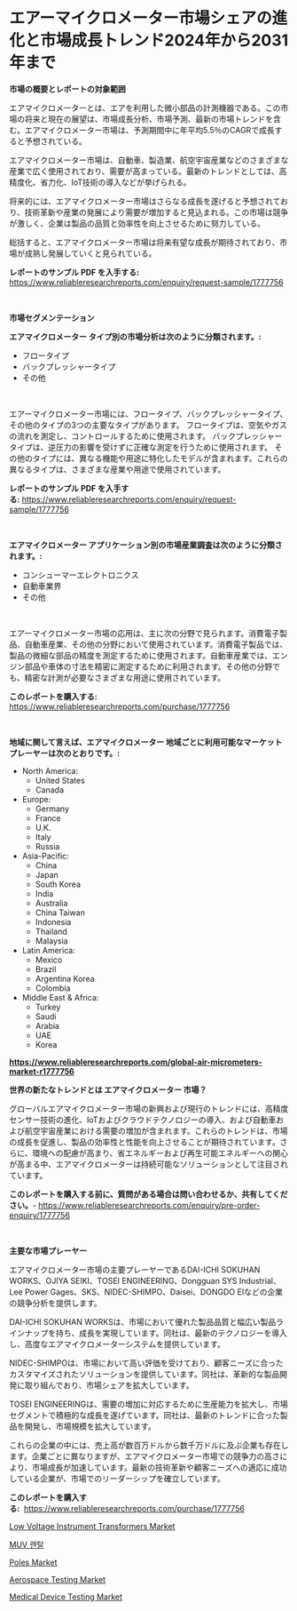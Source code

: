 <p><h1>エアーマイクロメーター市場シェアの進化と市場成長トレンド2024年から2031年まで</h1></p><p><strong>市場の概要とレポートの対象範囲</strong></p>
<p><p>エアマイクロメーターとは、エアを利用した微小部品の計測機器である。この市場の将来と現在の展望は、市場成長分析、市場予測、最新の市場トレンドを含む。エアマイクロメーター市場は、予測期間中に年平均5.5％のCAGRで成長すると予想されている。</p><p>エアマイクロメーター市場は、自動車、製造業、航空宇宙産業などのさまざまな産業で広く使用されており、需要が高まっている。最新のトレンドとしては、高精度化、省力化、IoT技術の導入などが挙げられる。</p><p>将来的には、エアマイクロメーター市場はさらなる成長を遂げると予想されており、技術革新や産業の発展により需要が増加すると見込まれる。この市場は競争が激しく、企業は製品の品質と効率性を向上させるために努力している。</p><p>総括すると、エアマイクロメーター市場は将来有望な成長が期待されており、市場が成熟し発展していくと見られている。</p></p>
<p><strong>レポートのサンプル PDF を入手する:</strong> <a href="https://www.reliableresearchreports.com/enquiry/request-sample/1777756">https://www.reliableresearchreports.com/enquiry/request-sample/1777756</a></p>
<p>&nbsp;</p>
<p><strong>市場セグメンテーション</strong></p>
<p><strong>エアマイクロメーター タイプ別の市場分析は次のように分類されます。:</strong></p>
<p><ul><li>フロータイプ</li><li>バックプレッシャータイプ</li><li>その他</li></ul></p>
<p>&nbsp;</p>
<p><p>エアーマイクロメーター市場には、フロータイプ、バックプレッシャータイプ、その他のタイプの3つの主要なタイプがあります。 フロータイプは、空気やガスの流れを測定し、コントロールするために使用されます。 バックプレッシャータイプは、逆圧力の影響を受けずに正確な測定を行うために使用されます。 その他のタイプには、異なる機能や用途に特化したモデルが含まれます。これらの異なるタイプは、さまざまな産業や用途で使用されています。</p></p>
<p><strong>レポートのサンプル PDF を入手する:</strong>&nbsp;<a href="https://www.reliableresearchreports.com/enquiry/request-sample/1777756">https://www.reliableresearchreports.com/enquiry/request-sample/1777756</a></p>
<p>&nbsp;</p>
<p><strong> エアマイクロメーター アプリケーション別の市場産業調査は次のように分類されます。:</strong></p>
<p><ul><li>コンシューマーエレクトロニクス</li><li>自動車業界</li><li>その他</li></ul></p>
<p>&nbsp;</p>
<p><p>エアーマイクロメーター市場の応用は、主に次の分野で見られます。消費電子製品、自動車産業、その他の分野において使用されています。消費電子製品では、製品の微細な部品の精度を測定するために使用されます。自動車産業では、エンジン部品や車体の寸法を精密に測定するために利用されます。その他の分野でも、精密な計測が必要なさまざまな用途に使用されています。</p></p>
<p><strong>このレポートを購入する:</strong>&nbsp; <a href="https://www.reliableresearchreports.com/purchase/1777756">https://www.reliableresearchreports.com/purchase/1777756</a></p>
<p>&nbsp;</p>
<p><strong>地域に関して言えば、エアマイクロメーター 地域ごとに利用可能なマーケットプレーヤーは次のとおりです。:</strong></p>
<p><ul>
    <li>
        North America:
        <ul>
            <li>United States</li>
            <li>Canada</li>
        </ul>
    </li>
    <li>
        Europe:
        <ul>
            <li>Germany</li>
            <li>France</li>
            <li>U.K.</li>
            <li>Italy</li>
            <li>Russia</li>
        </ul>
    </li>
    <li>
        Asia-Pacific:
        <ul>
            <li>China</li>
            <li>Japan</li>
            <li>South Korea</li>
            <li>India</li>
            <li>Australia</li>
            <li>China Taiwan</li>
            <li>Indonesia</li>
            <li>Thailand</li>
            <li>Malaysia</li>
        </ul>
    </li>
    <li>
        Latin America:
        <ul>
            <li>Mexico</li>
            <li>Brazil</li>
            <li>Argentina Korea</li>
            <li>Colombia</li>
        </ul>
    </li>
    <li>
        Middle East & Africa:
        <ul>
            <li>Turkey</li>
            <li>Saudi</li>
            <li>Arabia</li>
            <li>UAE</li>
            <li>Korea</li>
        </ul>
    </li>
    </ul></p>
<p><strong><a href="https://www.reliableresearchreports.com/global-air-micrometers-market-r1777756">https://www.reliableresearchreports.com/global-air-micrometers-market-r1777756</a></strong>&nbsp;</p>
<p><strong>世界の新たなトレンドとは エアマイクロメーター 市場？</strong></p>
<p><p>グローバルエアマイクロメーター市場の新興および現行のトレンドには、高精度センサー技術の進化、IoTおよびクラウドテクノロジーの導入、および自動車および航空宇宙産業における需要の増加が含まれます。これらのトレンドは、市場の成長を促進し、製品の効率性と性能を向上させることが期待されています。さらに、環境への配慮が高まり、省エネルギーおよび再生可能エネルギーへの関心が高まる中、エアマイクロメーターは持続可能なソリューションとして注目されています。</p></p>
<p><strong>このレポートを購入する前に、質問がある場合は問い合わせるか、共有してください。</strong>- <a href="https://www.reliableresearchreports.com/enquiry/pre-order-enquiry/1777756">https://www.reliableresearchreports.com/enquiry/pre-order-enquiry/1777756</a></p>
<p>&nbsp;</p>
<p><strong>主要な市場プレーヤー</strong></p>
<p><p>エアマイクロメーター市場の主要プレーヤーであるDAI-ICHI SOKUHAN WORKS、OJIYA SEIKI、TOSEI ENGINEERING、Dongguan SYS Industrial、Lee Power Gages、SKS、NIDEC-SHIMPO、Daisei、DONGDO EIなどの企業の競争分析を提供します。</p><p>DAI-ICHI SOKUHAN WORKSは、市場において優れた製品品質と幅広い製品ラインナップを持ち、成長を実現しています。同社は、最新のテクノロジーを導入し、高度なエアマイクロメーターシステムを提供しています。</p><p>NIDEC-SHIMPOは、市場において高い評価を受けており、顧客ニーズに合ったカスタマイズされたソリューションを提供しています。同社は、革新的な製品開発に取り組んでおり、市場シェアを拡大しています。</p><p>TOSEI ENGINEERINGは、需要の増加に対応するために生産能力を拡大し、市場セグメントで積極的な成長を遂げています。同社は、最新のトレンドに合った製品を開発し、市場規模を拡大しています。</p><p>これらの企業の中には、売上高が数百万ドルから数千万ドルに及ぶ企業も存在します。企業ごとに異なりますが、エアマイクロメーター市場での競争力の高さにより、市場成長が加速しています。最新の技術革新や顧客ニーズへの適応に成功している企業が、市場でのリーダーシップを確立しています。</p></p>
<p><strong>このレポートを購入する:</strong>&nbsp;&nbsp;<a href="https://www.reliableresearchreports.com/purchase/1777756">https://www.reliableresearchreports.com/purchase/1777756</a></p>
<p><p><a href="https://view.publitas.com/reportprime-1/low-voltage-instrument-transformers-market-competitive-analysis-market-trends-and-forecast-to-2031/">Low Voltage Instrument Transformers Market</a></p><p><a href="https://github.com/Maeennan456456/Market-Research-Report-List-1/blob/main/581094523905.md">MUV 렌탈</a></p><p><a href="https://issuu.com/reportprime-2/docs/poles-market-size-2030.pptx">Poles Market</a></p><p><a href="https://github.com/lylyparadise/Market-Research-Report-List-2/blob/main/aerospace-testing-market.md">Aerospace Testing Market</a></p><p><a href="https://github.com/johnbach50/Market-Research-Report-List-2/blob/main/medical-device-testing-market.md">Medical Device Testing Market</a></p></p>